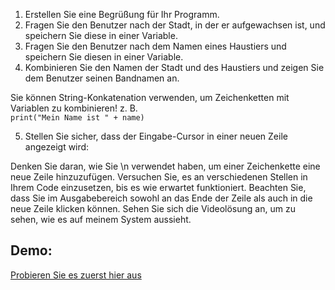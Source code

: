 1. Erstellen Sie eine Begrüßung für Ihr Programm.  
2. Fragen Sie den Benutzer nach der Stadt, in der er aufgewachsen ist, und speichern Sie diese in einer Variable.  
3. Fragen Sie den Benutzer nach dem Namen eines Haustiers und speichern Sie diesen in einer Variable.  
4. Kombinieren Sie den Namen der Stadt und des Haustiers und zeigen Sie dem Benutzer seinen Bandnamen an.  
<div class="hint">  
  Sie können String-Konkatenation verwenden, um Zeichenketten mit Variablen zu kombinieren!  
  z. B.  

<code>  
print("Mein Name ist " + name)  
</code>  
</div>  

5. Stellen Sie sicher, dass der Eingabe-Cursor in einer neuen Zeile angezeigt wird:  

<div class="hint">  
  Denken Sie daran, wie Sie \n verwendet haben, um einer Zeichenkette eine neue Zeile hinzuzufügen. Versuchen Sie, es an verschiedenen Stellen in Ihrem Code einzusetzen, bis es wie erwartet funktioniert. Beachten Sie, dass Sie im Ausgabebereich sowohl an das Ende der Zeile als auch in die neue Zeile klicken können. Sehen Sie sich die Videolösung an, um zu sehen, wie es auf meinem System aussieht.  
</div>  

## Demo:  
[Probieren Sie es zuerst hier aus](https://appbrewery.github.io/python-day1-demo/)